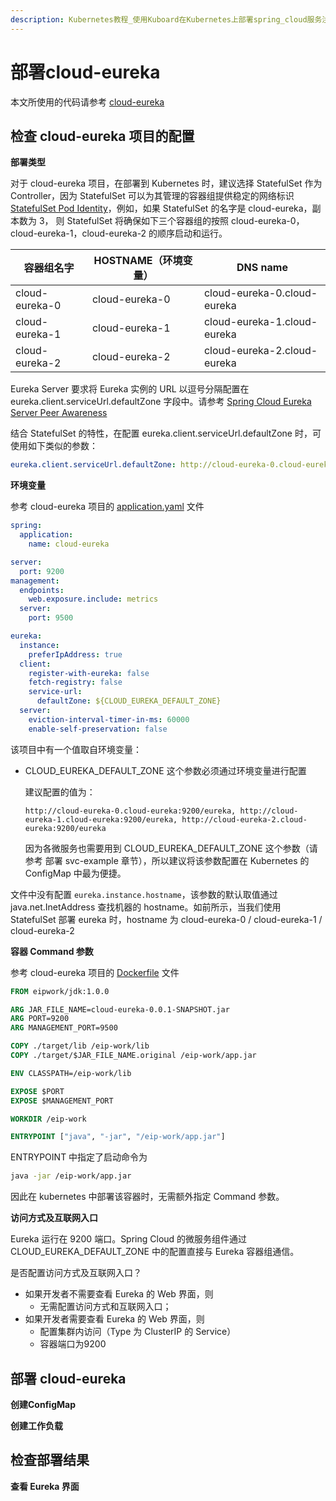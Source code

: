 ```yaml
---
description: Kubernetes教程_使用Kuboard在Kubernetes上部署spring_cloud服务注册发现组件eureka
---
```


# 部署cloud-eureka

<AdSenseTitle/>

本文所使用的代码请参考 [cloud-eureka](https://github.com/eip-work/kuboard-example/tree/master/cloud-eureka)

## 检查 cloud-eureka 项目的配置

**部署类型**

对于 cloud-eureka 项目，在部署到 Kubernetes 时，建议选择 StatefulSet 作为 Controller，因为 StatefulSet 可以为其管理的容器组提供稳定的网络标识 [StatefulSet Pod Identity](https://kubernetes.io/docs/concepts/workloads/controllers/statefulset/#pod-identity)，例如，如果 StatefulSet 的名字是 cloud-eureka，副本数为 3， 则 StatefulSet 将确保如下三个容器组的按照 cloud-eureka-0，cloud-eureka-1，cloud-eureka-2 的顺序启动和运行。

| 容器组名字     | HOSTNAME（环境变量） | DNS name                    |
| -------------- | -------------------- | --------------------------- |
| cloud-eureka-0 | cloud-eureka-0       | cloud-eureka-0.cloud-eureka |
| cloud-eureka-1 | cloud-eureka-1       | cloud-eureka-1.cloud-eureka |
| cloud-eureka-2 | cloud-eureka-2       | cloud-eureka-2.cloud-eureka |

Eureka Server 要求将 Eureka 实例的 URL 以逗号分隔配置在 eureka.client.serviceUrl.defaultZone 字段中。请参考 [Spring Cloud Eureka Server Peer Awareness](https://cloud.spring.io/spring-cloud-netflix/spring-cloud-netflix.html#spring-cloud-eureka-server-peer-awareness) 

结合 StatefulSet 的特性，在配置 eureka.client.serviceUrl.defaultZone 时，可使用如下类似的参数：

```yaml
eureka.client.serviceUrl.defaultZone: http://cloud-eureka-0.cloud-eureka:9200/eureka, http://cloud-eureka-1.cloud-eureka:9200/eureka, http://cloud-eureka-2.cloud-eureka:9200/eureka
```



**环境变量**

参考 cloud-eureka 项目的 [application.yaml](https://github.com/eip-work/kuboard-example/blob/master/cloud-eureka/src/main/resources/application.yml) 文件

``` yaml
spring:
  application:
    name: cloud-eureka

server:
  port: 9200
management:
  endpoints:
    web.exposure.include: metrics
  server:
    port: 9500

eureka:
  instance:
    preferIpAddress: true
  client:
    register-with-eureka: false
    fetch-registry: false
    service-url:
      defaultZone: ${CLOUD_EUREKA_DEFAULT_ZONE}
  server:
    eviction-interval-timer-in-ms: 60000
    enable-self-preservation: false
```

该项目中有一个值取自环境变量：

* CLOUD_EUREKA_DEFAULT_ZONE 这个参数必须通过环境变量进行配置

  建议配置的值为：

  `http://cloud-eureka-0.cloud-eureka:9200/eureka, http://cloud-eureka-1.cloud-eureka:9200/eureka, http://cloud-eureka-2.cloud-eureka:9200/eureka`

  因为各微服务也需要用到 CLOUD_EUREKA_DEFAULT_ZONE 这个参数（请参考 部署 svc-example 章节），所以建议将该参数配置在 Kubernetes 的 ConfigMap 中最为便捷。

文件中没有配置 `eureka.instance.hostname`，该参数的默认取值通过 java.net.InetAddress 查找机器的 hostname。如前所示，当我们使用 StatefulSet 部署 eureka 时，hostname 为 cloud-eureka-0 / cloud-eureka-1 / cloud-eureka-2

**容器 Command 参数**

参考 cloud-eureka 项目的 [Dockerfile](https://github.com/eip-work/kuboard-example/blob/master/cloud-eureka/Dockerfile) 文件

```dockerfile
FROM eipwork/jdk:1.0.0

ARG JAR_FILE_NAME=cloud-eureka-0.0.1-SNAPSHOT.jar
ARG PORT=9200
ARG MANAGEMENT_PORT=9500

COPY ./target/lib /eip-work/lib
COPY ./target/$JAR_FILE_NAME.original /eip-work/app.jar

ENV CLASSPATH=/eip-work/lib

EXPOSE $PORT
EXPOSE $MANAGEMENT_PORT

WORKDIR /eip-work

ENTRYPOINT ["java", "-jar", "/eip-work/app.jar"]
```

ENTRYPOINT 中指定了启动命令为

``` sh
java -jar /eip-work/app.jar
```

因此在 kubernetes 中部署该容器时，无需额外指定 Command 参数。



**访问方式及互联网入口**

Eureka 运行在 9200 端口。Spring Cloud 的微服务组件通过 CLOUD_EUREKA_DEFAULT_ZONE 中的配置直接与 Eureka 容器组通信。

是否配置访问方式及互联网入口？

* 如果开发者不需要查看 Eureka 的 Web 界面，则
  * 无需配置访问方式和互联网入口；
* 如果开发者需要查看 Eureka 的 Web 界面，则
  * 配置集群内访问（Type 为 ClusterIP 的 Service）
  * 容器端口为9200



## 部署 cloud-eureka

**创建ConfigMap**



**创建工作负载**





## 检查部署结果

**查看 Eureka 界面**
